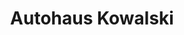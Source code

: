 ---
title: "Autohaus Kowalski"
url: /landau-in-der-pfalz/autohaus-kowalski-nussdorfer-heide/
shop: Autohaus
---